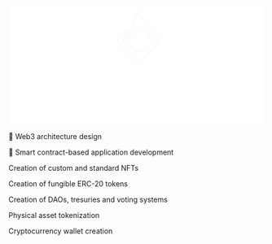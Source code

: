![alt text](https://github.com/ArchivistDevelopers/ArchivistDevelopers/blob/main/Logo_white.png?raw=true)

:triangular_ruler: Web3 architecture design

:page_with_curl: Smart contract-based application development

Creation of custom and standard NFTs

Creation of fungible ERC-20 tokens

Creation of DAOs, tresuries and voting systems

Physical asset tokenization

Cryptocurrency wallet creation



